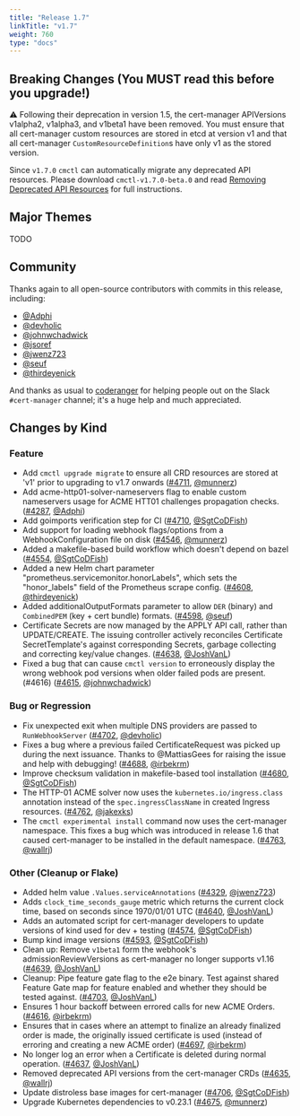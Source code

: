 ```yaml
---
title: "Release 1.7"
linkTitle: "v1.7"
weight: 760
type: "docs"
---
```


## Breaking Changes (You **MUST** read this before you upgrade!)

⚠ Following their deprecation in version 1.5, the cert-manager APIVersions v1alpha2, v1alpha3, and v1beta1 have been removed.
You must ensure that all cert-manager custom resources are stored in etcd at version v1
and that all cert-manager `CustomResourceDefinition`s have only v1 as the stored version.

Since `v1.7.0` `cmctl` can automatically migrate any deprecated API resources.
Please download `cmctl-v1.7.0-beta.0` and read [Removing Deprecated API Resources]
for full instructions.

[Removing Deprecated API Resources]: https://cert-manager.io/docs/installation/upgrading/remove-deprecated-apis/

## Major Themes

TODO

## Community

Thanks again to all open-source contributors with commits in this release, including:

- [@Adphi](https://github.com/Adphi)
- [@devholic](https://github.com/devholic)
- [@johnwchadwick](https://github.com/johnwchadwick)
- [@jsoref](https://github.com/jsoref)
- [@jwenz723](https://github.com/jwenz723)
- [@seuf](https://github.com/seuf)
- [@thirdeyenick](https://github.com/thirdeyenick)

And thanks as usual to [coderanger](https://github.com/coderanger) for helping people
out on the Slack `#cert-manager` channel; it's a huge help and much appreciated.

## Changes by Kind

### Feature

- Add `cmctl upgrade migrate` to ensure all CRD resources are stored at 'v1' prior to upgrading to v1.7 onwards ([#4711](https://github.com/jetstack/cert-manager/pull/4711), [@munnerz](https://github.com/munnerz))
- Add acme-http01-solver-nameservers flag to enable custom nameservers usage for ACME HTT01 challenges propagation checks. ([#4287](https://github.com/jetstack/cert-manager/pull/4287), [@Adphi](https://github.com/Adphi))
- Add goimports verification step for CI ([#4710](https://github.com/jetstack/cert-manager/pull/4710), [@SgtCoDFish](https://github.com/SgtCoDFish))
- Add support for loading webhook flags/options from a WebhookConfiguration file on disk ([#4546](https://github.com/jetstack/cert-manager/pull/4546), [@munnerz](https://github.com/munnerz))
- Added a makefile-based build workflow which doesn't depend on bazel ([#4554](https://github.com/jetstack/cert-manager/pull/4554), [@SgtCoDFish](https://github.com/SgtCoDFish))
- Added a new Helm chart parameter "prometheus.servicemonitor.honorLabels", which sets the "honor_labels" field  of the Prometheus scrape config. ([#4608](https://github.com/jetstack/cert-manager/pull/4608), [@thirdeyenick](https://github.com/thirdeyenick))
- Added additionalOutputFormats parameter to allow `DER` (binary) and `CombinedPEM` (key + cert bundle) formats. ([#4598](https://github.com/jetstack/cert-manager/pull/4598), [@seuf](https://github.com/seuf))
- Certificate Secrets are now managed by the APPLY API call, rather than UPDATE/CREATE. The issuing controller actively reconciles Certificate SecretTemplate's against corresponding Secrets, garbage collecting and correcting key/value changes. ([#4638](https://github.com/jetstack/cert-manager/pull/4638), [@JoshVanL](https://github.com/JoshVanL))
- Fixed a bug that can cause `cmctl version` to erroneously display the wrong webhook pod versions when older failed pods are present. (#4616) ([#4615](https://github.com/jetstack/cert-manager/pull/4615), [@johnwchadwick](https://github.com/johnwchadwick))

### Bug or Regression

- Fix unexpected exit when multiple DNS providers are passed to `RunWebhookServer` ([#4702](https://github.com/jetstack/cert-manager/pull/4702), [@devholic](https://github.com/devholic))
- Fixes a bug where a previous failed CertificateRequest was picked up during the next issuance. Thanks to @MattiasGees for raising the issue and help with debugging! ([#4688](https://github.com/jetstack/cert-manager/pull/4688), [@irbekrm](https://github.com/irbekrm))
- Improve checksum validation in makefile-based tool installation ([#4680](https://github.com/jetstack/cert-manager/pull/4680), [@SgtCoDFish](https://github.com/SgtCoDFish))
- The HTTP-01 ACME solver now uses the `kubernetes.io/ingress.class` annotation instead of the `spec.ingressClassName` in created Ingress resources. ([#4762](https://github.com/jetstack/cert-manager/pull/4762), [@jakexks](https://github.com/jakexks))
- The `cmctl experimental install` command now uses the cert-manager namespace. This fixes a bug which was introduced in release 1.6 that caused cert-manager to be installed in the default namespace. ([#4763](https://github.com/jetstack/cert-manager/pull/4763), [@wallrj](https://github.com/wallrj))

### Other (Cleanup or Flake)

- Added helm value `.Values.serviceAnnotations` ([#4329](https://github.com/jetstack/cert-manager/pull/4329), [@jwenz723](https://github.com/jwenz723))
- Adds `clock_time_seconds_gauge` metric which returns the current clock time, based on seconds since 1970/01/01 UTC ([#4640](https://github.com/jetstack/cert-manager/pull/4640), [@JoshVanL](https://github.com/JoshVanL))
- Adds an automated script for cert-manager developers to update versions of kind used for dev + testing ([#4574](https://github.com/jetstack/cert-manager/pull/4574), [@SgtCoDFish](https://github.com/SgtCoDFish))
- Bump kind image versions ([#4593](https://github.com/jetstack/cert-manager/pull/4593), [@SgtCoDFish](https://github.com/SgtCoDFish))
- Clean up: Remove `v1beta1` form the webhook's admissionReviewVersions as cert-manager no longer supports v1.16 ([#4639](https://github.com/jetstack/cert-manager/pull/4639), [@JoshVanL](https://github.com/JoshVanL))
- Cleanup: Pipe feature gate flag to the e2e binary. Test against shared Feature Gate map for feature enabled and whether they should be tested against. ([#4703](https://github.com/jetstack/cert-manager/pull/4703), [@JoshVanL](https://github.com/JoshVanL))
- Ensures 1 hour backoff between errored calls for new ACME Orders. ([#4616](https://github.com/jetstack/cert-manager/pull/4616), [@irbekrm](https://github.com/irbekrm))
- Ensures that in cases where an attempt to finalize an already finalized order is made, the originally issued certificate is used (instead of erroring and creating a new ACME order) ([#4697](https://github.com/jetstack/cert-manager/pull/4697), [@irbekrm](https://github.com/irbekrm))
- No longer log an error when a Certificate is deleted during normal operation. ([#4637](https://github.com/jetstack/cert-manager/pull/4637), [@JoshVanL](https://github.com/JoshVanL))
- Removed deprecated API versions from the cert-manager CRDs ([#4635](https://github.com/jetstack/cert-manager/pull/4635), [@wallrj](https://github.com/wallrj))
- Update distroless base images for cert-manager ([#4706](https://github.com/jetstack/cert-manager/pull/4706), [@SgtCoDFish](https://github.com/SgtCoDFish))
- Upgrade Kubernetes dependencies to v0.23.1 ([#4675](https://github.com/jetstack/cert-manager/pull/4675), [@munnerz](https://github.com/munnerz))
